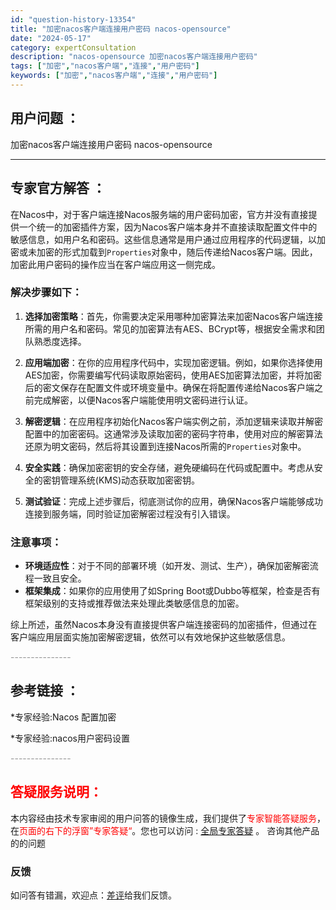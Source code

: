 ```yaml
---
id: "question-history-13354"
title: "加密nacos客户端连接用户密码 nacos-opensource"
date: "2024-05-17"
category: expertConsultation
description: "nacos-opensource 加密nacos客户端连接用户密码"
tags: ["加密","nacos客户端","连接","用户密码"]
keywords: ["加密","nacos客户端","连接","用户密码"]
---
```


## 用户问题 ： 
 加密nacos客户端连接用户密码 nacos-opensource 

---------------
## 专家官方解答 ：

在Nacos中，对于客户端连接Nacos服务端的用户密码加密，官方并没有直接提供一个统一的加密插件方案，因为Nacos客户端本身并不直接读取配置文件中的敏感信息，如用户名和密码。这些信息通常是用户通过应用程序的代码逻辑，以加密或未加密的形式加载到`Properties`对象中，随后传递给Nacos客户端。因此，加密此用户密码的操作应当在客户端应用这一侧完成。

### 解决步骤如下：

1. **选择加密策略**：首先，你需要决定采用哪种加密算法来加密Nacos客户端连接所需的用户名和密码。常见的加密算法有AES、BCrypt等，根据安全需求和团队熟悉度选择。

2. **应用端加密**：在你的应用程序代码中，实现加密逻辑。例如，如果你选择使用AES加密，你需要编写代码读取原始密码，使用AES加密算法加密，并将加密后的密文保存在配置文件或环境变量中。确保在将配置传递给Nacos客户端之前完成解密，以便Nacos客户端能使用明文密码进行认证。

3. **解密逻辑**：在应用程序初始化Nacos客户端实例之前，添加逻辑来读取并解密配置中的加密密码。这通常涉及读取加密的密码字符串，使用对应的解密算法还原为明文密码，然后将其设置到连接Nacos所需的`Properties`对象中。

4. **安全实践**：确保加密密钥的安全存储，避免硬编码在代码或配置中。考虑从安全的密钥管理系统(KMS)动态获取加密密钥。

5. **测试验证**：完成上述步骤后，彻底测试你的应用，确保Nacos客户端能够成功连接到服务端，同时验证加密解密过程没有引入错误。

### 注意事项：

- **环境适应性**：对于不同的部署环境（如开发、测试、生产），确保加密解密流程一致且安全。
- **框架集成**：如果你的应用使用了如Spring Boot或Dubbo等框架，检查是否有框架级别的支持或推荐做法来处理此类敏感信息的加密。

综上所述，虽然Nacos本身没有直接提供客户端连接密码的加密插件，但通过在客户端应用层面实施加密解密逻辑，依然可以有效地保护这些敏感信息。


<font color="#949494">---------------</font> 


## 参考链接 ：

*专家经验:Nacos 配置加密 
 
 *专家经验:nacos用户密码设置 


 <font color="#949494">---------------</font> 
 


## <font color="#FF0000">答疑服务说明：</font> 

本内容经由技术专家审阅的用户问答的镜像生成，我们提供了<font color="#FF0000">专家智能答疑服务</font>，在<font color="#FF0000">页面的右下的浮窗”专家答疑“</font>。您也可以访问 : [全局专家答疑](https://opensource.alibaba.com/chatBot) 。 咨询其他产品的的问题

### 反馈
如问答有错漏，欢迎点：[差评](https://ai.nacos.io/user/feedbackByEnhancerGradePOJOID?enhancerGradePOJOId=13872)给我们反馈。
